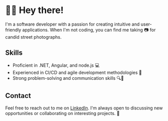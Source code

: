 # 🙋‍♂️ Hey there!

I'm a software developer with a passion for creating intuitive and user-friendly applications. When I'm not coding, you can find me taking 📷 for candid street photographs.

## Skills

- Proficient in .NET, Angular, and node.js 💻
- Experienced in CI/CD and agile development methodologies 🚀
- Strong problem-solving and communication skills 🔍💬

## Contact

Feel free to reach out to me on [LinkedIn](https://www.linkedin.com/in/lhar-gil/). I'm always open to discussing new opportunities or collaborating on interesting projects. 🤝
